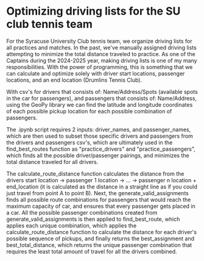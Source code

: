 # Optimizing driving lists for the SU club tennis team

For the Syracuse University Club tennis team, we organize driving lists for all practices and matches. In the past, we've manually assigned driving lists attempting to minimize the total distance traveled to practice. As one of the Captains during the 2024-2025 year, making driving lists is one of my many responsibilities. With the power of programming, this is something that we can calculate and optimize solely with driver start locations, passenger locations, and an end location (Drumlins Tennis Club). 

With csv's for drivers that consists of: Name/Address/Spots (available spots in the car for passengers), and passengers that consists of: Name/Address, using the GeoPy library we can find the latitude and longitude coordinates of each possible pickup location for each possible combination of passengers. 

The .ipynb script requires 2 inputs: driver_names, and passenger_names, which are then used to subset those specific drivers and passengers from the drivers and passengers csv's, which are ultimately used in the find_best_routes function as "practice_drivers" and "practice_passengers", which finds all the possible driver/passenger pairings, and minimizes the total distance traveled for all drivers. 

The calculate_route_distance function calculates the distance from the drivers start location -> passenger 1 location -> ... -> passenger n location + end_location (it is calculated as the distance in a straight line as if you could just travel from point A to point B). Next, the generate_valid_assignments finds all possible route combinations for passengers that would reach the maximum capacity of car, and ensures that every passenger gets placed in a car. All the possible passenger combinations created from generate_valid_assignments is then applied to find_best_route, which applies each unique combination, which applies the calculate_route_distance function to calculate the distance for each driver's possible sequence of pickups, and finally returns the best_assignment and best_total_distance, which returns the unique passenger combination that requires the least total amount of travel for all the drivers combined. 
